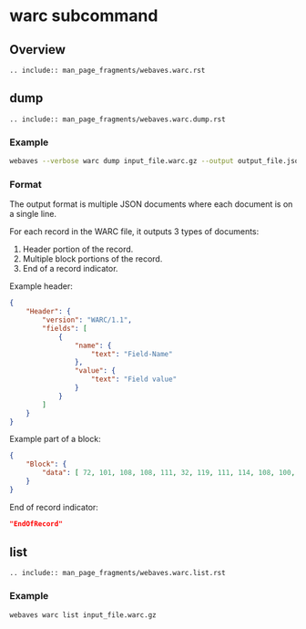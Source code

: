 # warc subcommand

## Overview

```{eval-rst}
.. include:: man_page_fragments/webaves.warc.rst
```

## dump

```{eval-rst}
.. include:: man_page_fragments/webaves.warc.dump.rst
```

### Example

```bash
webaves --verbose warc dump input_file.warc.gz --output output_file.json
```

### Format

The output format is multiple JSON documents where each document is on a single line.

For each record in the WARC file, it outputs 3 types of documents:

1. Header portion of the record.
2. Multiple block portions of the record.
3. End of a record indicator.

Example header:

```json
{
    "Header": {
        "version": "WARC/1.1",
        "fields": [
            {
                "name": {
                    "text": "Field-Name"
                },
                "value": {
                    "text": "Field value"
                }
            }
        ]
    }
}
```

Example part of a block:

```json
{
    "Block": {
        "data": [ 72, 101, 108, 108, 111, 32, 119, 111, 114, 108, 100, 33 ]
    }
}
```

End of record indicator:

```json
"EndOfRecord"
```

## list

```{eval-rst}
.. include:: man_page_fragments/webaves.warc.list.rst
```

### Example

```bash
webaves warc list input_file.warc.gz
```
